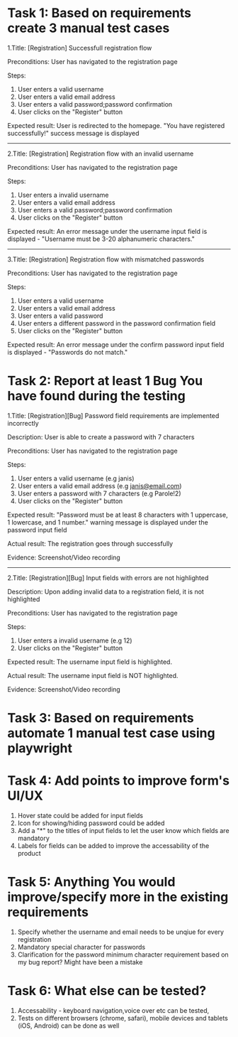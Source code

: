# Task 1: Based on requirements create 3 manual test cases

1.Title: [Registration] Successfull registration flow

Preconditions:
User has navigated to the registration page

Steps:
1. User enters a valid username
2. User enters a valid email address
3. User enters a valid password;password confirmation
4. User clicks on the "Register" button

Expected result:
User is redirected to the homepage. "You have registered successfully!" success message is displayed

-------------------------------------------------------------------------------------------

2.Title: [Registration] Registration flow with an invalid username

Preconditions:
User has navigated to the registration page

Steps:
1. User enters a invalid username
2. User enters a valid email address
3. User enters a valid password;password confirmation
4. User clicks on the "Register" button

Expected result:
An error message under the username input field is displayed - "Username must be 3-20 alphanumeric characters."

-------------------------------------------------------------------------------------------

3.Title: [Registration] Registration flow with mismatched passwords

Preconditions:
User has navigated to the registration page

Steps:
1. User enters a valid username
2. User enters a valid email address
3. User enters a valid password
4. User enters a different password in the password confirmation field
5. User clicks on the "Register" button

Expected result:
An error message under the confirm password input field is displayed - "Passwords do not match."

# Task 2: Report at least 1 Bug You have found during the testing

1.Title: [Registration][Bug] Password field requirements are implemented incorrectly

Description: User is able to create a password with 7 characters

Preconditions:
User has navigated to the registration page

Steps:
1. User enters a valid username (e.g janis)
2. User enters a valid email address (e.g janis@email.com)
3. User enters a password with 7 characters (e.g Parole!2)
4. User clicks on the "Register" button

Expected result: 
"Password must be at least 8 characters with 1 uppercase, 1 lowercase, and 1 number." warning message is displayed under the password input field

Actual result: 
The registration goes through successfully

Evidence: Screenshot/Video recording 

-------------------------------------------------------------------------------------------

2.Title: [Registration][Bug] Input fields with errors are not highlighted

Description: Upon adding invalid data to a registration field, it is not highlighted

Preconditions:
User has navigated to the registration page

Steps:
1. User enters a invalid username (e.g 12)
2. User clicks on the "Register" button

Expected result: 
The username input field is highlighted.

Actual result: 
The username input field is NOT highlighted.

Evidence: Screenshot/Video recording 


# Task 3: Based on requirements automate 1 manual test case using playwright

# Task 4: Add points to improve form's UI/UX

1. Hover state could be added for input fields
2. Icon for showing/hiding password could be added
3. Add a "*" to the titles of input fields to let the user know which fields are mandatory
4. Labels for fields can be added to improve the accessability of the product

# Task 5: Anything You would improve/specify more in the existing requirements

1. Specify whether the username and email needs to be unqiue for every registration
2. Mandatory special character for passwords
3. Clarification for the password minimum character requirement based on my bug report? Might have been a mistake


# Task 6: What else can be tested?

1. Accessability - keyboard navigation,voice over etc can be tested, 
2. Tests on different browsers (chrome, safari), mobile devices and tablets (iOS, Android) can be done as well